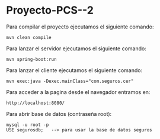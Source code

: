 # Proyecto-PCS--2

Para compilar el proyecto ejecutamos el siguiente comando:

    mvn clean compile

Para lanzar el servidor ejecutamos el siguiente comando:

    mvn spring-boot:run

Para lanzar el cliente ejecutamos el siguiente comando:

    mvn exec:java -Dexec.mainClass="com.seguros.cer"

Para acceder a la pagina desde el navegador entramos en:

    http://localhost:8080/

Para abrir base de datos (contraseña root):

    mysql -u root -p
    USE segurosdb;   --> para usar la base de datos seguros
